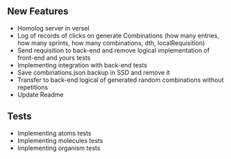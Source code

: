 ## New Features

- Homolog server in versel
- Log of records of clicks on generate Combinations (how many entries, how many sprints, how many combinations, dth, localRequisition)
- Send requisition to back-end and remove logical implementation of front-end and yours tests
- Implementing integration with back-end tests
- Save combinations.json backup in SSD and remove it
- Transfer to back-end logical of generated random combinations without repetitions
- Update Readme

## Tests

- Implementing atoms tests
- Implementing molecules tests
- Implementing organism tests
